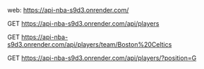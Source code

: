 web: https://api-nba-s9d3.onrender.com/

GET https://api-nba-s9d3.onrender.com/api/players

GET https://api-nba-s9d3.onrender.com/api/players/team/Boston%20Celtics

GET https://api-nba-s9d3.onrender.com/api/players/?position=G 
